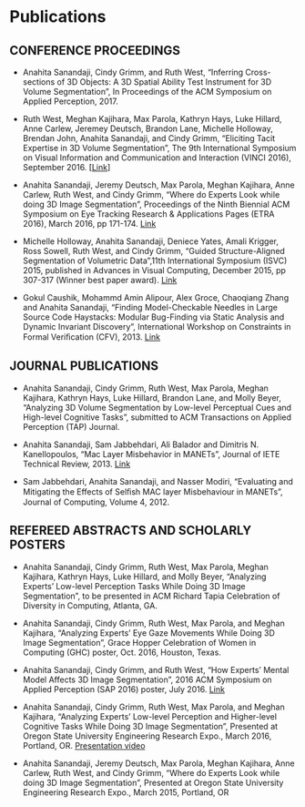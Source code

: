 Publications
============
CONFERENCE PROCEEDINGS 
-------
* Anahita Sanandaji, Cindy Grimm, and Ruth West, “Inferring Cross-sections of 3D Objects: A 3D Spatial Ability Test Instrument for 3D Volume Segmentation”, In Proceedings of the ACM Symposium on Applied Perception, 2017.

* Ruth West, Meghan Kajihara, Max Parola, Kathryn Hays, Luke Hillard, Anne Carlew, Jeremey Deutsch, Brandon Lane, Michelle Holloway, Brendan John, Anahita Sanandaji, and Cindy Grimm, “Eliciting Tacit Expertise in 3D Volume Segmentation”, The 9th International Symposium on Visual Information and Communication and Interaction (VINCI 2016), September 2016. [[Link](http://dl.acm.org/citation.cfm?id=2968235)]
 
* Anahita Sanandaji, Jeremy Deutsch, Max Parola, Meghan Kajihara, Anne Carlew, Ruth West, and Cindy Grimm, “Where do Experts Look while doing 3D Image Segmentation”, Proceedings of the Ninth Biennial ACM Symposium on Eye Tracking Research & Applications Pages (ETRA 2016), March 2016, pp 171-174. [Link](http://dl.acm.org/citation.cfm?id=2857538)

* Michelle Holloway, Anahita Sanandaji, Deniece Yates, Amali Krigger, Ross Sowell, Ruth West, and Cindy Grimm, “Guided Structure-Aligned Segmentation of Volumetric Data”,11th International Symposium (ISVC) 2015, published in Advances in Visual Computing, December 2015, pp 307-317 (Winner best paper award). [Link](http://link.springer.com/chapter/10.1007/978-3-319-27857-5_28)

* Gokul Caushik, Mohammd Amin Alipour, Alex Groce, Chaoqiang Zhang and Anahita Sanandaji, “Finding Model-Checkable Needles in Large Source Code Haystacks: Modular Bug-Finding via Static Analysis and Dynamic Invariant Discovery”, International Workshop on Constraints in Formal Veriﬁcation (CFV), 2013. [Link](https://arxiv.org/abs/1609.06382)

JOURNAL PUBLICATIONS
---------	
* Anahita Sanandaji, Cindy Grimm, Ruth West, Max Parola, Meghan Kajihara, Kathryn Hays, Luke Hillard, Brandon Lane, and Molly Beyer, “Analyzing 3D Volume Segmentation by Low-level Perceptual Cues and High-level Cognitive Tasks”, submitted to ACM Transactions on Applied Perception (TAP) Journal.

* Anahita Sanandaji, Sam Jabbehdari, Ali Balador and Dimitris N. Kanellopoulos, “Mac Layer Misbehavior in MANETs”, Journal of IETE Technical Review, 2013. [Link](http://www.tandfonline.com/doi/abs/10.4103/0256-4602.116722)

* Sam Jabbehdari, Anahita Sanandaji, and Nasser Modiri, “Evaluating and Mitigating the Effects of Selﬁsh MAC layer Misbehaviour in MANETs”, Journal of Computing, Volume 4, 2012.

REFEREED ABSTRACTS AND SCHOLARLY POSTERS
---------	
* Anahita Sanandaji, Cindy Grimm, Ruth West, Max Parola, Meghan Kajihara, Kathryn Hays, Luke Hillard, and Molly Beyer, “Analyzing Experts’ Low-level Perception Tasks While Doing 3D Image Segmentation”, to be presented in ACM Richard Tapia Celebration of Diversity in Computing, Atlanta, GA.

* Anahita Sanandaji, Cindy Grimm, Ruth West, Max Parola, and Meghan Kajihara, “Analyzing Experts’ Eye Gaze Movements While Doing 3D Image Segmentation”, Grace Hopper Celebration of Women in Computing (GHC) poster, Oct. 2016, Houston, Texas.

* Anahita Sanandaji, Cindy Grimm, and Ruth West, “How Experts’ Mental Model Affects 3D Image Segmentation”, 2016 ACM Symposium on Applied Perception (SAP 2016) poster, July 2016. [Link](http://dl.acm.org/citation.cfm?id=2948718)

* Anahita Sanandaji, Cindy Grimm, Ruth West, Max Parola, and Meghan Kajihara, “Analyzing Experts’ Low-level Perception and Higher-level Cognitive Tasks While Doing 3D Image Segmentation”, Presented at Oregon State University Engineering Research Expo., March 2016, Portland, OR. [Presentation video](https://www.youtube.com/watch?v=u_V85f6edp8)

* Anahita Sanandaji, Jeremy Deutsch, Max Parola, Meghan Kajihara, Anne Carlew, Ruth West, and Cindy Grimm, “Where do Experts Look while doing 3D Image Segmentation”, Presented at Oregon State University Engineering Research Expo., March 2015, Portland, OR
